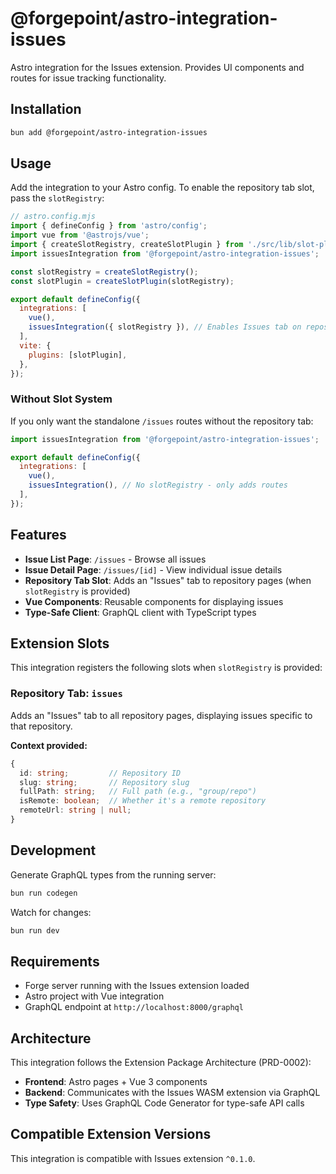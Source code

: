 # @forgepoint/astro-integration-issues

Astro integration for the Issues extension. Provides UI components and routes for issue tracking functionality.

## Installation

```bash
bun add @forgepoint/astro-integration-issues
```

## Usage

Add the integration to your Astro config. To enable the repository tab slot, pass the `slotRegistry`:

```javascript
// astro.config.mjs
import { defineConfig } from 'astro/config';
import vue from '@astrojs/vue';
import { createSlotRegistry, createSlotPlugin } from './src/lib/slot-plugin.ts';
import issuesIntegration from '@forgepoint/astro-integration-issues';

const slotRegistry = createSlotRegistry();
const slotPlugin = createSlotPlugin(slotRegistry);

export default defineConfig({
  integrations: [
    vue(),
    issuesIntegration({ slotRegistry }), // Enables Issues tab on repository pages
  ],
  vite: {
    plugins: [slotPlugin],
  },
});
```

### Without Slot System

If you only want the standalone `/issues` routes without the repository tab:

```javascript
import issuesIntegration from '@forgepoint/astro-integration-issues';

export default defineConfig({
  integrations: [
    vue(),
    issuesIntegration(), // No slotRegistry - only adds routes
  ],
});
```

## Features

- **Issue List Page**: `/issues` - Browse all issues
- **Issue Detail Page**: `/issues/[id]` - View individual issue details
- **Repository Tab Slot**: Adds an "Issues" tab to repository pages (when `slotRegistry` is provided)
- **Vue Components**: Reusable components for displaying issues
- **Type-Safe Client**: GraphQL client with TypeScript types

## Extension Slots

This integration registers the following slots when `slotRegistry` is provided:

### Repository Tab: `issues`

Adds an "Issues" tab to all repository pages, displaying issues specific to that repository.

**Context provided:**
```typescript
{
  id: string;         // Repository ID
  slug: string;       // Repository slug
  fullPath: string;   // Full path (e.g., "group/repo")
  isRemote: boolean;  // Whether it's a remote repository
  remoteUrl: string | null;
}
```

## Development

Generate GraphQL types from the running server:

```bash
bun run codegen
```

Watch for changes:

```bash
bun run dev
```

## Requirements

- Forge server running with the Issues extension loaded
- Astro project with Vue integration
- GraphQL endpoint at `http://localhost:8000/graphql`

## Architecture

This integration follows the Extension Package Architecture (PRD-0002):

- **Frontend**: Astro pages + Vue 3 components
- **Backend**: Communicates with the Issues WASM extension via GraphQL
- **Type Safety**: Uses GraphQL Code Generator for type-safe API calls

## Compatible Extension Versions

This integration is compatible with Issues extension `^0.1.0`.
